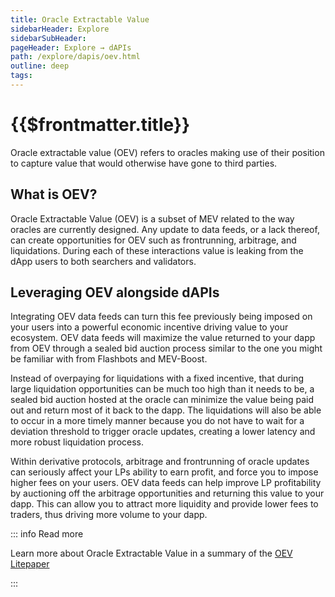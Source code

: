 ```yaml
---
title: Oracle Extractable Value
sidebarHeader: Explore
sidebarSubHeader:
pageHeader: Explore → dAPIs
path: /explore/dapis/oev.html
outline: deep
tags:
---
```


<PageHeader/>

<SearchHighlight/>

# {{$frontmatter.title}}

Oracle extractable value (OEV) refers to oracles making use of their position to
capture value that would otherwise have gone to third parties.

## What is OEV?

Oracle Extractable Value (OEV) is a subset of MEV related to the way oracles are
currently designed. Any update to data feeds, or a lack thereof, can create
opportunities for OEV such as frontrunning, arbitrage, and liquidations. During
each of these interactions value is leaking from the dApp users to both
searchers and validators.

## Leveraging OEV alongside dAPIs

Integrating OEV data feeds can turn this fee previously being imposed on your
users into a powerful economic incentive driving value to your ecosystem. OEV
data feeds will maximize the value returned to your dapp from OEV through a
sealed bid auction process similar to the one you might be familiar with from
Flashbots and MEV-Boost.

Instead of overpaying for liquidations with a fixed incentive, that during large
liquidation opportunities can be much too high than it needs to be, a sealed bid
auction hosted at the oracle can minimize the value being paid out and return
most of it back to the dapp. The liquidations will also be able to occur in a
more timely manner because you do not have to wait for a deviation threshold to
trigger oracle updates, creating a lower latency and more robust liquidation
process.

Within derivative protocols, arbitrage and frontrunning of oracle updates can
seriously affect your LPs ability to earn profit, and force you to impose higher
fees on your users. OEV data feeds can help improve LP profitability by
auctioning off the arbitrage opportunities and returning this value to your
dapp. This can allow you to attract more liquidity and provide lower fees to
traders, thus driving more volume to your dapp.

::: info Read more

Learn more about Oracle Extractable Value in a summary of the
[OEV Litepaper](https://medium.com/api3/oracle-extractable-value-oev-13c1b6d53c5b)

:::
